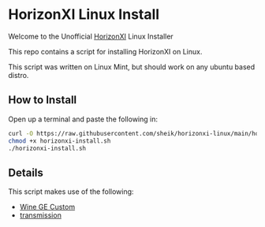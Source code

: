 # HorizonXI Linux Install

Welcome to the Unofficial [HorizonXI](https://horizonxi.com) Linux Installer

This repo contains a script for installing HorizonXI on Linux.

This script was written on Linux Mint, but should work on any ubuntu based distro.

## How to Install

Open up a terminal and paste the following in:

```bash
curl -O https://raw.githubusercontent.com/sheik/horizonxi-linux/main/horizonxi-install.sh
chmod +x horizonxi-install.sh
./horizonxi-install.sh
```

## Details

This script makes use of the following:

* [Wine GE Custom](https://github.com/gloriouseggroll/wine-ge-custom)
* [transmission](https://transmissionbt.com/)
